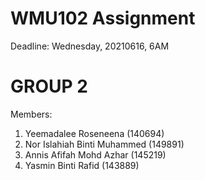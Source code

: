 # WMU102 Assignment
Deadline: Wednesday, 20210616, 6AM


# GROUP 2
Members:
1. Yeemadalee Roseneena (140694)
2. Nor Islahiah Binti Muhammed (149891)
3. Annis Afifah Mohd Azhar (145219)
4. Yasmin Binti Rafid (143889)
